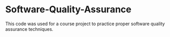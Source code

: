 # Software-Quality-Assurance
This code was used for a course project to practice proper software quality assurance techniques.
